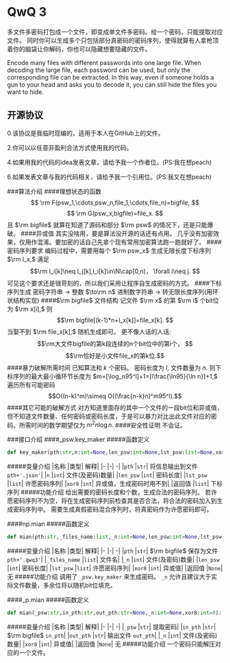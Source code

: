 # QwQ 3
多文件多密码打包成一个文件，即变成单文件多密码。给一个密码，只能提取对应文件。
同时你可以生成多个只包括部分真密码的密码序列，使得就算有人拿枪顶着你的脑袋让你解码，你也可以隐藏想要隐藏的文件。

Encode many files with different passwords into one large file. When decoding the large file, each password can be used, but only the corresponding file can be extracted. In this way, even if someone holds a gun to your head and asks you to decode it, you can still hide the files you want to hide.

## 开源协议

0.该协议是我临时现编的，适用于本人在GitHub上的文件。

2.你可以以任意非盈利合法方式使用我的代码。

4.如果用我的代码的idea发表文章，请给予我一个作者位。(PS:我在想peach)

6.如果发表文章与我的代码相关，请给予我一个引用位。(PS:我又在想peach)

###算法介绍
####理想状态的函数
$$
\rm F(psw_1,\cdots,psw_n,file_1,\cdots,file_n)=bigfile,
$$$$
\rm G(psw_x,bigfile)=file_x.
$$且 $\rm bigfile$ 就算在知道了源码和部分 $\rm psw$ 的情况下，还是只能爆破。
####异或值
其实没啥用，要是算法没开源的话还有点用。
几乎没有加密效果，仅用作混淆。要加密的话自己先拿个现有常用加密算法跑一跑就好了。
####密码序列要求
编码过程中，需要用每个 $\rm psw_x$ 生成无限长度下标序列 $\rm l_x,$ 满足
$$\rm l_i[k]\neq l_j[k],l_i[k]\in\N\cap[0,n)， \forall i\neq j.
$$可见这个要求还是很苛刻的，所以我们采用让程序自生成密码的方式。 
####下标序列生成
密码字符串 $\to$ 整数 $\to\rm n$ 进制数字符串 $\to$ 转无限长度序列(用环状结构实现)
####$\rm bigfile$ 文件结构
记文件 $\rm x$ 的第 $\rm i$ 个bit位为 $\rm x[i],$ 则
$$\rm bigfile[(k-1)*n+l_x[k]]=file_x[k].
$$当娶不到 $\rm file_x[k],$ 随机生成即可。
更不像人话的人话:
$$\rm大文件bigfile的第k段连续的n个bit位中的第i个，
$$$$\rm恰好是小文件file_x的第k位.$$
####暴力破解所需时间
已知算法和 $k$ 个密码。
密码长度为 $l,$ 文件数量为 $n.$
则下标序列的最大最小循环节长度为 $m=[\log_n95^l]+1=[l\frac{\ln95}{\ln n}]+1,$ 遍历所有可能密码
$$O((n-k)^m)\simeq O((\frac{n-k}n)^m95^l).$$
####其它可能的破解方式
对方知道里面存的其中一个文件的一段bit位和异或值，但不知道文件数量、任何密码或密码长度，于是可以暴力对比出此文件对应的密码。所需时间的数学期望仅为 $m^2n\log n.$
####安全性证明
不会证。

###接口介绍
####_psw.key_maker
#####函数定义
```py
def key_maker(pth:str,n:int=None,len_psw:int=None,lst_psw:list=None,xor8:int=0)->list:
```
#####变量介绍
|名称		|类型|		解释|
|-			|-|			-|
|`pth`		|`str`|		将信息输出到文件 `pth+'.json'`|
|`n`		|`int`|		文件(及密码)数量|
|`len_psw`	|`int`| 	密码长度|
|`lst_psw`	|`list`|	许愿密码序列|
|`xor8`		|`int`| 	异或值，生成密码时用不到|
|返回值		|`list`|	下标序列
#####功能介绍
给出需要的密码长度和个数，生成合法的密码序列。
若许愿密码序列不为空，将在生成密码序列前检查其是否合法，将合法的密码加入到生成密码序列中。
需要生成真假密码混合序列时，将真密码作为许愿密码即可。

####np.mian
#####函数定义
```py
def mian(pth:str,_files_name:list,_n:int=None,len_psw:int=None,lst_psw:list=None,xor8:int=0):
```
#####变量介绍
|名称			|类型|		解释|
|-				|-|			-|
|`pth`			|`str`|		$\rm bigfile$ 保存为文件 `pth+'.qwq3'`|
|`_files_name`	|`list`|	文件名|
|`_n`			|`int`|		文件(及密码)数量|
|`len_psw`		|`int`| 	密码长度|
|`lst_psw`		|`list`|	许愿密码序列|
|`xor8`			|`int`| 	异或值|
|返回值			|`None`|	无
#####功能介绍
调用了 `_psw.key_maker` 来生成密码。
`_n` 允许且建议大于实际文件数量，多余位将以随机bit位填充。

####_p.mian
#####函数定义
```py
def mian(_psw:str,in_pth:str,out_pth:str=None,_n:int=None,xor8:int=0):
```
#####变量介绍
|名称		|类型|		解释|
|-			|-|			-|
|`_psw`		|`str`|		提取密码|
|`in_pth`	|`str`|		$\rm bigfile$ `in_pth`|
|`out_pth`	|`str`|		输出文件 `out_pth`|
|`_n`		|`int`|		文件(及密码)数量|
|`xor8`		|`int`| 	异或值|
|返回值		|`None`|	无
#####功能介绍
一个密码只能解压对应的一个文件。




